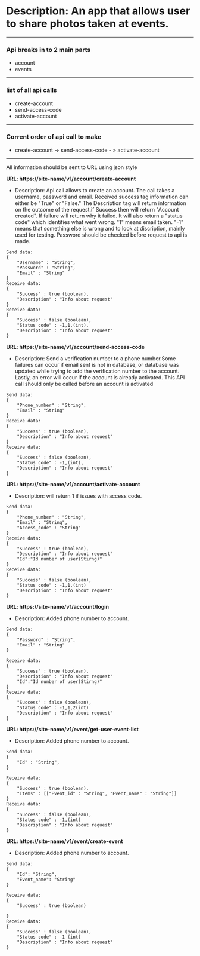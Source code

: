 # Description: An app that allows user to share photos taken at events.
---

### Api breaks in to 2 main parts 
- account 
- events

---

### list of all api calls
- create-account
- send-access-code
- activate-account

---
### Corrent order of api call to make 
- create-account ->
 send-access-code - > activate-account
---

All information should be sent to URL using json style

**URL: https://site-name/v1/account/create-account**
- Description: Api call allows to create an account. The call takes a username, password and email. Received success tag information can either be "True" or "False." The Description tag will return information on the outcome of the request.if Success then will return "Account created". If failure will return why it failed. It will also return a "status code" which identifies what went wrong. "1" means email taken. "-1" means that something else is wrong and to look at discription, mainly used for testing. Password should be checked before request to api is made. 

```
Send data: 
{	
	"Username" : "String",
	"Password" : "String",
	"Email" : "String"
}
Receive data: 
{
	"Success" : true (boolean),
	"Description" : "Info about request"
}
Receive data: 
{
	"Success" : false (boolean),
	"Status code" : -1,1,(int),
	"Description" : "Info about request"
}
```

**URL: https://site-name/v1/account/send-access-code**
- Description: Send a verification number to a phone number.Some failures can occur if email sent is not in database, or database was updated while trying to add the verification number to the account. Lastly, an error will occur if the account is already activated. This API call should only be called before an account is activated 
```
Send data: 
{	
	"Phone_number" : "String",
	"Email" : "String"
}
Receive data: 
{
	"Success" : true (boolean),
	"Description" : "Info about request"
}
Receive data: 
{
	"Success" : false (boolean),
	"Status code" : -1,(int),
	"Description" : "Info about request"
}
```

**URL: https://site-name/v1/account/activate-account**
- Description: will return 1 if issues with access code.
```
Send data: 
{	
	"Phone_number" : "String",
	"Email" : "String",
	"Access_code" : "String"
}
Receive data: 
{
	"Success" : true (boolean),
	"Description" : "Info about request"
	"Id":"Id number of user(Stirng)"
}
Receive data: 
{
	"Success" : false (boolean),
	"Status code" : -1,1,(int)
	"Description" : "Info about request"
}
```



**URL: https://site-name/v1/account/login**
- Description: Added phone number to account. 

``` 
Send data: 
{
	"Password" : "String",
	"Email" : "String"
}

Receive data: 
{
	"Success" : true (boolean),
	"Description" : "Info about request"
	"Id":"Id number of user(Stirng)"
}
Receive data: 
{
	"Success" : false (boolean),
	"Status code" : -1,1,2(int)
	"Description" : "Info about request"
}
```

**URL: https://site-name/v1/event/get-user-event-list**
- Description: Added phone number to account. 

```
Send data: 
{	
	"Id" : "String",
}

Receive data: 
{
	"Success" : true (boolean),
	"Items" : [["Event_id" : "String", "Event_name" : "String"]]
}
Receive data: 
{
	"Success" : false (boolean),
	"Status code" : -1,(int)
	"Description" : "Info about request"
}
```

**URL: https://site-name/v1/event/create-event**
- Description: Added phone number to account. 

```
Send data: 
{
	"Id": "String",
	"Event_name": "String"
}

Receive data: 
{
	"Success" : true (boolean)

}
Receive data: 
{
	"Success" : false (boolean),
	"Status code" : -1 (int)
	"Description" : "Info about request"
}
```



